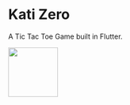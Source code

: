 # Kati Zero

A Tic Tac Toe Game built in Flutter.

<img src="https://user-images.githubusercontent.com/95017090/159130203-4c925904-79e9-4ec5-ab22-6aaad0e0d9a8.png" width="100" height="100">

